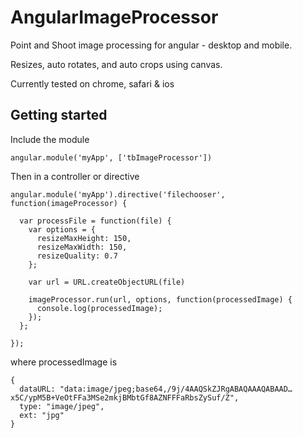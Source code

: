 AngularImageProcessor
=====================

Point and Shoot image processing for angular - desktop and mobile.

Resizes, auto rotates, and auto crops using canvas.

Currently tested on chrome, safari & ios

## Getting started

Include the module
```
angular.module('myApp', ['tbImageProcessor'])
```

Then in a controller or directive

```
angular.module('myApp').directive('filechooser', function(imageProcessor) {

  var processFile = function(file) {
    var options = {
      resizeMaxHeight: 150,
      resizeMaxWidth: 150,
      resizeQuality: 0.7
    };
    
    var url = URL.createObjectURL(file)
    
    imageProcessor.run(url, options, function(processedImage) {
      console.log(processedImage);
    });
  };
  
});
```

where processedImage is

```
{
  dataURL: "data:image/jpeg;base64,/9j/4AAQSkZJRgABAQAAAQABAAD…x5C/ypM5B+VeOtFFa3MSe2mkjBMbtGf8AZNFFFaRbsZySuf/Z", 
  type: "image/jpeg", 
  ext: "jpg"
}
```
